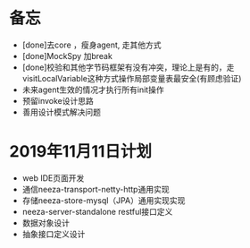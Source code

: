 # 备忘
- [done]去core  ，瘦身agent, 走其他方式
- [done]MockSpy 加break
- [done]校验和其他字节码框架有没有冲突，理论上是有的，走visitLocalVariable这种方式操作局部变量表最安全(有顾虑验证)
- 未来agent生效的情况才执行所有init操作
- 预留invoke设计思路
- 善用设计模式解决问题

# 2019年11月11日计划
- web IDE页面开发
- 通信neeza-transport-netty-http通用实现
- 存储neeza-store-mysql（JPA）通用实现实现
- neeza-server-standalone restful接口定义
- 数据对象设计
- 抽象接口定义设计
